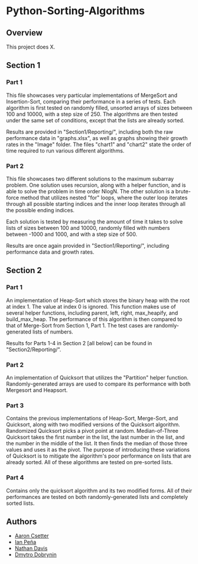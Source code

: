 # Python-Sorting-Algorithms

## Overview
This project does X.

## Section 1
### Part 1
This file showcases very particular implementations of MergeSort and Insertion-Sort, comparing their performance in a series of tests.  Each algorithm is first tested on randomly filled, unsorted arrays of sizes between 100 and 10000, with a step size of 250.  The algorithms are then tested under the same set of conditions, except that the lists are already sorted.

Results are provided in "Section1/Reporting/", including both the raw performance data in "graphs.xlsx", as well as graphs showing their growth rates in the "Image" folder.  The files "chart1" and "chart2" state the order of time required to run various different algorithms.

### Part 2
This file showcases two different solutions to the maximum subarray problem.  One solution uses recursion, along with a helper function, and is able to solve the problem in time order NlogN.  The other solution is a brute-force method that utilizes nested "for" loops, where the outer loop iterates through all possible starting indices and the inner loop iterates through all the possible ending indices.

Each solution is tested by measuring the amount of time it takes to solve lists of sizes between 100 and 10000, randomly filled with numbers between -1000 and 1000, and with a step size of 500.

Results are once again provided in "Section1/Reporting/", including performance data and growth rates.

## Section 2
### Part 1
An implementation of Heap-Sort which stores the binary heap with the root at index 1. The value at index 0 is ignored.  This function makes use of several helper functions, including parent, left, right, max_heapify, and build_max_heap.  The performance of this algorithm is then compared to that of Merge-Sort from Section 1, Part 1.  The test cases are randomly-generated lists of numbers.

Results for Parts 1-4 in Section 2 [all below] can be found in "Section2/Reporting/".

### Part 2
An implementation of Quicksort that utilizes the "Partition" helper function.  Randomly-generated arrays are used to compare its performance with both Mergesort and Heapsort.

### Part 3
Contains the previous implementations of Heap-Sort, Merge-Sort, and Quicksort, along with two modified versions of the Quicksort algorithm.  Randomized Quicksort picks a pivot point at random.  Median-of-Three Quicksort takes the first number in the list, the last number in the list, and the number in the middle of the list.  It then finds the median of those three values and uses it as the pivot.  The purpose of introducing these variations of Quicksort is to mitigate the algorithm's poor performance on lists that are already sorted.  All of these algorithms are tested on pre-sorted lists.

### Part 4
Contains only the quicksort algorithm and its two modified forms.  All of their performances are tested on both randomly-generated lists and completely sorted lists.

## Authors
* [Aaron Csetter](https://github.com/acsetter)
* [Ian Peña](https://github.com/IanP105)
* [Nathan Davis](https://github.com/NathanD11)
* [Dmytro Dobrynin](https://github.com/dimdbr)

